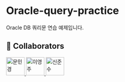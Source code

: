 # Oracle-query-practice
Oracle DB 쿼리문 연습 예제입니다.



## 👥 Collaborators

<a href=https://github.com/Minkyoungg0>
  <img src="https://avatars.githubusercontent.com/u/12345678?v=4" width="50" height="50" alt="문민경" />
  
</a>

<a href=https://github.com/0-zoo>
  <img src="https://avatars.githubusercontent.com/u/87654321?v=4" width="50" height="50" alt="이영주" />

</a>

<a href=https://github.com/shinjunsuuu>
    <img src="https://avatars.githubusercontent.com/u/87654321?v=4" width="50" height="50" alt="신준수" />
</a>
